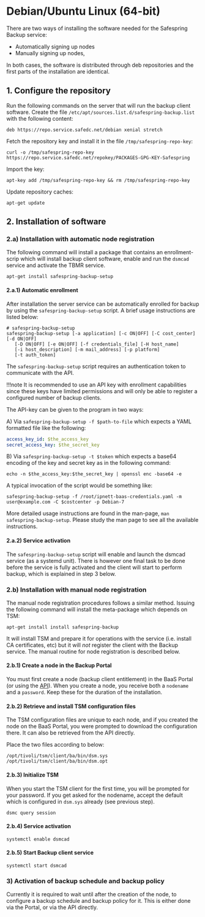 # Debian/Ubuntu Linux (64-bit)

There are two ways of installing the software needed for the Safespring Backup
service:

 - Automatically signing up nodes
 - Manually signing up nodes,

In both cases, the software is distributed through deb repositories and the
first parts of the installation are identical.

## 1. Configure the repository

Run the following commands on the server that will run the backup client
software.  Create the file ```/etc/apt/sources.list.d/safespring-backup.list``` with
the following content:

```
deb https://repo.service.safedc.net/debian xenial stretch
```

Fetch the repository key and install it in the file ```/tmp/safespring-repo-key```:

```shell
curl -o /tmp/safespring-repo-key https://repo.service.safedc.net/repokey/PACKAGES-GPG-KEY-Safespring
```

Import the key:

```shell
apt-key add /tmp/safespring-repo-key && rm /tmp/safespring-repo-key
```

Update repository caches:

```shell
apt-get update
```

## 2. Installation of software

### 2.a) Installation with automatic node registration

The following command will install a package that contains an enrollment-scrip
which will install backup client software, enable and run the ```dsmcad```
service and activate the TBMR service.

```shell
apt-get install safespring-backup-setup
```

#### 2.a.1) Automatic enrollment

After installation the server service can be automatically enrolled for backup
by using the  ```safespring-backup-setup``` script.  A brief usage instructions
are listed below:

```shell
# safespring-backup-setup 
safespring-backup-setup [-a application] [-c ON|OFF] [-C cost_center] [-d ON|OFF]
   [-D ON|OFF] [-e ON|OFF] [-f credentials_file] [-H host_name]
   [-i host_description] [-m mail_address] [-p platform]
   [-t auth_token]
```

The ```safespring-backup-setup``` script requires an authentication token to
communicate with the API.

!!!note
    It is recommended to use an API key with enrollment capabilities since these
    keys have limited permissions and will only be able to register a configured
    number of backup clients.

The API-key can be given to the program in two ways:

A) Via `safespring-backup-setup -f $path-to-file` which expects a YAML
formatted file like the following:

```yaml
access_key_id: $the_access_key
secret_access_key: $the_secret_key
```

B) Via `safespring-backup-setup -t $token` which expects a base64 encoding of
the key and secret key as in the following command:

```shell
echo -n $the_access_key:$the_secret_key | openssl enc -base64 -e
```

A typical invocation of the script would be something like:

```shell
safespring-backup-setup -f /root/ipnett-baas-credentials.yaml -m user@example.com -C $costcenter -p Debian-7
```

More detailed usage instructions are found in the man-page, `man
safespring-backup-setup`.  Please study the man page to see all the available
instructions.

#### 2.a.2) Service activation

The ```safespring-backup-setup``` script will enable and launch the dsmcad
service (as a systemd unit).  There is however one final task to be done before
the service is fully activated and the client will start to perform backup,
which is explained in step 3 below.

### 2.b) Installation with manual node registration

The manual node registration procedures follows a similar method. Issuing the
following command will install the meta-package which depends on TSM:

```shell
apt-get install install safespring-backup
```

It will install TSM and prepare it for operations with the service (i.e.
install CA certificates, etc) but it will _not_ register the client with the
Backup service. The manual routine for node registration is described below.

#### 2.b.1) Create a node in the Backup Portal

You must first create a node (backup client entitlement) in the BaaS Portal (or
using the [API](https://github.com/safespring/cloud-BaaS/blob/master/API.md)).
When you create a node, you receive both a ```nodename``` and a ```password```.
Keep these for the duration of the installation.

#### 2.b.2) Retrieve and install TSM configuration files

The TSM configuration files are unique to each node, and if you created the
node on the BaaS Portal, you were prompted to download the configuration there.
It can also be retrieved from the API directly.

Place the two files according to below:

```shell
/opt/tivoli/tsm/client/ba/bin/dsm.sys
/opt/tivoli/tsm/client/ba/bin/dsm.opt
```

#### 2.b.3) Initialize TSM

When you start the TSM client for the first time, you will be prompted for your
password. If you get asked for the nodename, accept the default which is
configured in ```dsm.sys``` already (see previous step).

```shell
dsmc query session
```

#### 2.b.4) Service activation

```shell
systemctl enable dsmcad
```

#### 2.b.5) Start Backup client service

```shell
systemctl start dsmcad
```

### 3) Activation of backup schedule and backup policy

Currently it is required to wait until after the creation of the node, to
configure a backup schedule and backup policy for it.  This is either done via
the Portal, or via the API directly.
